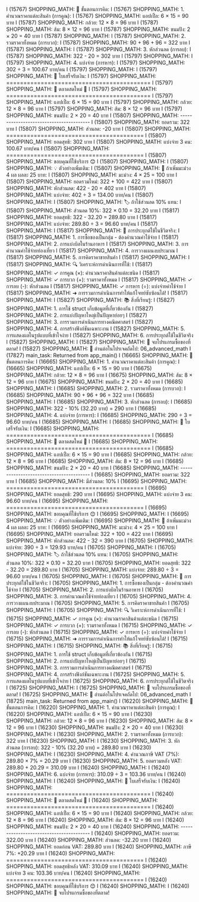 I (15767) SHOPPING_MATH: 🧮 ขั้นตอนการคิด:
I (15767) SHOPPING_MATH:    1. คำนวณราคาแต่ละสินค้า (การคูณ):
I (15767) SHOPPING_MATH:       แอปเปิ้ล: 6 × 15 = 90 บาท
I (15787) SHOPPING_MATH:       กล้วย: 12 × 8 = 96 บาท
I (15787) SHOPPING_MATH:       ส้ม: 8 × 12 = 96 บาท
I (15787) SHOPPING_MATH:       ขนมปัง: 2 × 20 = 40 บาท
I (15787) SHOPPING_MATH: 
I (15787) SHOPPING_MATH:    2. รวมราคาทั้งหมด (การบวก):
I (15787) SHOPPING_MATH:       90 + 96 + 96 = 322 บาท
I (15787) SHOPPING_MATH: 
I (15787) SHOPPING_MATH:    3. หักส่วนลด (การลบ):
I (15787) SHOPPING_MATH:       322 - 20 = 302 บาท
I (15797) SHOPPING_MATH: 
I (15797) SHOPPING_MATH:    4. แบ่งจ่าย (การหาร):
I (15797) SHOPPING_MATH:       302 ÷ 3 = 100.67 บาท/คน
I (15797) SHOPPING_MATH: 
I (15797) SHOPPING_MATH: 🧾 ใบเสร็จรับเงิน:
I (15797) SHOPPING_MATH:    ==========================================
I (15797) SHOPPING_MATH:    🏪 ตลาดสดใหม่ 🏪
I (15797) SHOPPING_MATH:    ==========================================
I (15797) SHOPPING_MATH:    แอปเปิ้ล: 6 × 15 = 90 บาท
I (15797) SHOPPING_MATH:    กล้วย: 12 × 8 = 96 บาท
I (15797) SHOPPING_MATH:    ส้ม: 8 × 12 = 96 บาท
I (15797) SHOPPING_MATH:    ขนมปัง: 2 × 20 = 40 บาท
I (15807) SHOPPING_MATH:    ----------------------------------------
I (15807) SHOPPING_MATH:    ยอดรวม:                    322 บาท
I (15807) SHOPPING_MATH:    ส่วนลด:                     -20 บาท
I (15807) SHOPPING_MATH:    ========================================
I (15807) SHOPPING_MATH:    ยอดสุทธิ:                   302 บาท
I (15807) SHOPPING_MATH:    แบ่งจ่าย 3 คน:              100.67 บาท/คน
I (15807) SHOPPING_MATH:    ========================================
I (15807) SHOPPING_MATH:    ขอบคุณที่ใช้บริการ 😊
I (15807) SHOPPING_MATH: 
I (15807) SHOPPING_MATH: 💡 ตัวอย่างเพิ่มเติม:
I (15807) SHOPPING_MATH:    📝 ถ้าเพิ่มมะม่วง 4 ผล ผลละ 25 บาท:
I (15807) SHOPPING_MATH:       มะม่วง: 4 × 25 = 100 บาท
I (15807) SHOPPING_MATH:       ยอดรวมใหม่: 322 + 100 = 422 บาท
I (15807) SHOPPING_MATH:       หักส่วนลด: 422 - 20 = 402 บาท
I (15807) SHOPPING_MATH:       แบ่งจ่าย: 402 ÷ 3 = 134.00 บาท/คน
I (15807) SHOPPING_MATH: 
I (15807) SHOPPING_MATH:    🏷️ ถ้าใช้ส่วนลด 10% แทน:
I (15807) SHOPPING_MATH:       ส่วนลด 10%: 322 × 0.10 = 32.20 บาท
I (15817) SHOPPING_MATH:       ยอดสุทธิ: 322 - 32.20 = 289.80 บาท
I (15817) SHOPPING_MATH:       แบ่งจ่าย: 289.80 ÷ 3 = 96.60 บาท/คน
I (15817) SHOPPING_MATH:
I (15817) SHOPPING_MATH: 🌟 การประยุกต์ใช้ในชีวิตจริง:
I (15817) SHOPPING_MATH:    1. การซื้อของเป็นกลุ่ม - ต้องคำนวณค่าใช้จ่าย
I (15817) SHOPPING_MATH:    2. การแบ่งบิลในร้านอาหาร
I (15817) SHOPPING_MATH:    3. การคำนวณค่าใช้จ่ายท่องเที่ยว
I (15817) SHOPPING_MATH:    4. การวางแผนงบประมาณ
I (15817) SHOPPING_MATH:    5. การคิดราคาขายสินค้า
I (15817) SHOPPING_MATH: 
I (15817) SHOPPING_MATH: 🔍 วิเคราะห์การดำเนินการที่ใช้:
I (15817) SHOPPING_MATH:    ✓ การคูณ (×): คำนวณราคาสินค้าแต่ละชนิด
I (15817) SHOPPING_MATH:    ✓ การบวก (+): รวมราคาทั้งหมด
I (15817) SHOPPING_MATH:    ✓ การลบ (-): หักส่วนลด
I (15817) SHOPPING_MATH:    ✓ การหาร (÷): แบ่งจ่ายค่าใช้จ่าย
I (15817) SHOPPING_MATH:    ➜ การรวมการดำเนินการทำให้แก้โจทย์ซับซ้อนได้!
I (15817) SHOPPING_MATH:
I (15827) SHOPPING_MATH: 📚 สิ่งที่เรียนรู้:
I (15827) SHOPPING_MATH:    1. การใช้ struct เก็บข้อมูลที่เกี่ยวข้องกัน
I (15827) SHOPPING_MATH:    2. การแบ่งปัญหาใหญ่เป็นปัญหาย่อยๆ
I (15827) SHOPPING_MATH:    3. การรวมการดำเนินการทางคณิตศาสตร์
I (15827) SHOPPING_MATH:    4. การสร้างฟังก์ชันเฉพาะงาน
I (15827) SHOPPING_MATH:    5. การแสดงผลในรูปแบบที่เข้าใจง่าย
I (15827) SHOPPING_MATH:    6. การประยุกต์ใช้ในชีวิตจริง
I (15827) SHOPPING_MATH: 
I (15827) SHOPPING_MATH: 🎉 จบโปรแกรมซื้อของที่ตลาด!
I (15827) SHOPPING_MATH: 📖 อ่านต่อในโปรเจคถัดไป: 06_advanced_math
I (17827) main_task: Returned from app_main()
I (16665) SHOPPING_MATH: 🧮 ขั้นตอนการคิด:
I (16665) SHOPPING_MATH:    1. คำนวณราคาแต่ละสินค้า (การคูณ):
I (16665) SHOPPING_MATH:       แอปเปิ้ล: 6 × 15 = 90 บาท
I (16675) SHOPPING_MATH:       กล้วย: 12 × 8 = 96 บาท
I (16675) SHOPPING_MATH:       ส้ม: 8 × 12 = 96 บาท
I (16675) SHOPPING_MATH:       ขนมปัง: 2 × 20 = 40 บาท
I (16685) SHOPPING_MATH: 
I (16685) SHOPPING_MATH:    2. รวมราคาทั้งหมด (การบวก):
I (16685) SHOPPING_MATH:       90 + 96 + 96 = 322 บาท
I (16685) SHOPPING_MATH: 
I (16685) SHOPPING_MATH:    3. หักส่วนลด (การลบ):
I (16685) SHOPPING_MATH:       322 - 10% (32.20 บาท) = 290 บาท
I (16685) SHOPPING_MATH:    4. แบ่งจ่าย (การหาร):
I (16685) SHOPPING_MATH:       290 ÷ 3 = 96.60 บาท/คน
I (16685) SHOPPING_MATH: 
I (16685) SHOPPING_MATH: 🧾 ใบเสร็จรับเงิน:
I (16685) SHOPPING_MATH:    ==========================================
I (16685) SHOPPING_MATH:    🏪 ตลาดสดใหม่ 🏪
I (16685) SHOPPING_MATH:    ==========================================
I (16685) SHOPPING_MATH:    แอปเปิ้ล: 6 × 15 = 90 บาท
I (16685) SHOPPING_MATH:    กล้วย: 12 × 8 = 96 บาท
I (16685) SHOPPING_MATH:    ส้ม: 8 × 12 = 96 บาท
I (16685) SHOPPING_MATH:    ขนมปัง: 2 × 20 = 40 บาท
I (16685) SHOPPING_MATH:    ----------------------------------------
I (16685) SHOPPING_MATH:    ยอดรวม:                      322 บาท
I (16685) SHOPPING_MATH:    มีส่วนลด:                      10%
I (16695) SHOPPING_MATH:    ========================================
I (16695) SHOPPING_MATH:    ยอดสุทธิ:                   290 บาท
I (16695) SHOPPING_MATH:    แบ่งจ่าย 3 คน:              96.60 บาท/คน
I (16695) SHOPPING_MATH:    ========================================
I (16695) SHOPPING_MATH:    ขอบคุณที่ใช้บริการ 😊
I (16695) SHOPPING_MATH:
I (16695) SHOPPING_MATH: 💡 ตัวอย่างเพิ่มเติม:
I (16695) SHOPPING_MATH:    📝 ถ้าเพิ่มมะม่วง 4 ผล ผลละ 25 บาท:
I (16695) SHOPPING_MATH:       มะม่วง: 4 × 25 = 100 บาท
I (16695) SHOPPING_MATH:       ยอดรวมใหม่: 322 + 100 = 422 บาท
I (16695) SHOPPING_MATH:       หักส่วนลด: 422 - 32 = 390 บาท
I (16705) SHOPPING_MATH:       แบ่งจ่าย: 390 ÷ 3 = 129.93 บาท/คน
I (16705) SHOPPING_MATH: 
I (16705) SHOPPING_MATH:    🏷️ ถ้าใช้ส่วนลด 10% แทน:
I (16705) SHOPPING_MATH:       ส่วนลด 10%: 322 × 0.10 = 32.20 บาท
I (16705) SHOPPING_MATH:       ยอดสุทธิ: 322 - 32.20 = 289.80 บาท
I (16705) SHOPPING_MATH:       แบ่งจ่าย: 289.80 ÷ 3 = 96.60 บาท/คน
I (16705) SHOPPING_MATH: 
I (16705) SHOPPING_MATH: 🌟 การประยุกต์ใช้ในชีวิตจริง:
I (16705) SHOPPING_MATH:    1. การซื้อของเป็นกลุ่ม - ต้องคำนวณค่าใช้จ่าย
I (16705) SHOPPING_MATH:    2. การแบ่งบิลในร้านอาหาร
I (16705) SHOPPING_MATH:    3. การคำนวณค่าใช้จ่ายท่องเที่ยว
I (16705) SHOPPING_MATH:    4. การวางแผนงบประมาณ
I (16705) SHOPPING_MATH:    5. การคิดราคาขายสินค้า
I (16705) SHOPPING_MATH: 
I (16705) SHOPPING_MATH: 🔍 วิเคราะห์การดำเนินการที่ใช้:
I (16715) SHOPPING_MATH:    ✓ การคูณ (×): คำนวณราคาสินค้าแต่ละชนิด
I (16715) SHOPPING_MATH:    ✓ การบวก (+): รวมราคาทั้งหมด
I (16715) SHOPPING_MATH:    ✓ การลบ (-): หักส่วนลด
I (16715) SHOPPING_MATH:    ✓ การหาร (÷): แบ่งจ่ายค่าใช้จ่าย
I (16715) SHOPPING_MATH:    ➜ การรวมการดำเนินการทำให้แก้โจทย์ซับซ้อนได้!
I (16715) SHOPPING_MATH:
I (16715) SHOPPING_MATH: 📚 สิ่งที่เรียนรู้:
I (16715) SHOPPING_MATH:    1. การใช้ struct เก็บข้อมูลที่เกี่ยวข้องกัน
I (16715) SHOPPING_MATH:    2. การแบ่งปัญหาใหญ่เป็นปัญหาย่อยๆ
I (16715) SHOPPING_MATH:    3. การรวมการดำเนินการทางคณิตศาสตร์
I (16715) SHOPPING_MATH:    4. การสร้างฟังก์ชันเฉพาะงาน
I (16725) SHOPPING_MATH:    5. การแสดงผลในรูปแบบที่เข้าใจง่าย
I (16725) SHOPPING_MATH:    6. การประยุกต์ใช้ในชีวิตจริง
I (16725) SHOPPING_MATH: 
I (16725) SHOPPING_MATH: 🎉 จบโปรแกรมซื้อของที่ตลาด!
I (16725) SHOPPING_MATH: 📖 อ่านต่อในโปรเจคถัดไป: 06_advanced_math
I (18725) main_task: Returned from app_main()
I (16220) SHOPPING_MATH: 🧮 ขั้นตอนการคิด:
I (16220) SHOPPING_MATH:    1. คำนวณราคาแต่ละสินค้า (การคูณ):
I (16220) SHOPPING_MATH:    แอปเปิ้ล: 6 × 15 = 90 บาท
I (16230) SHOPPING_MATH:    กล้วย: 12 × 8 = 96 บาท
I (16230) SHOPPING_MATH:    ส้ม: 8 × 12 = 96 บาท
I (16230) SHOPPING_MATH:    ขนมปัง: 2 × 20 = 40 บาท
I (16230) SHOPPING_MATH: 
I (16230) SHOPPING_MATH:    2. รวมราคาทั้งหมด (การบวก): 322 บาท
I (16230) SHOPPING_MATH: 
I (16230) SHOPPING_MATH:    3. หักส่วนลด (การลบ): 322 - 10% (32.20 บาท) = 289.80 บาท
I (16230) SHOPPING_MATH:
I (16230) SHOPPING_MATH:    4. คำนวณภาษี VAT (7%): 289.80 × 7% = 20.29 บาท
I (16230) SHOPPING_MATH:    5. ยอดรวมหลัง VAT: 289.80 + 20.29 = 310.09 บาท
I (16240) SHOPPING_MATH: 
I (16240) SHOPPING_MATH:    6. แบ่งจ่าย (การหาร): 310.09 ÷ 3 = 103.36 บาท/คน
I (16240) SHOPPING_MATH: 
I (16240) SHOPPING_MATH: 🧾 ใบเสร็จรับเงิน:
I (16240) SHOPPING_MATH:    ==========================================
I (16240) SHOPPING_MATH:    🏪 ตลาดสดใหม่ 🏪
I (16240) SHOPPING_MATH:    ==========================================
I (16240) SHOPPING_MATH:    แอปเปิ้ล: 6 × 15 = 90 บาท
I (16240) SHOPPING_MATH:    กล้วย: 12 × 8 = 96 บาท
I (16240) SHOPPING_MATH:    ส้ม: 8 × 12 = 96 บาท
I (16240) SHOPPING_MATH:    ขนมปัง: 2 × 20 = 40 บาท
I (16240) SHOPPING_MATH:    ----------------------------------------
I (16240) SHOPPING_MATH:    ยอดรวม:                    322.00 บาท
I (16240) SHOPPING_MATH:    ส่วนลด:                   -32.20 บาท
I (16240) SHOPPING_MATH:    ยอดก่อน VAT:               289.80 บาท
I (16240) SHOPPING_MATH:    ภาษี 7%:                  +20.29 บาท
I (16240) SHOPPING_MATH:    ========================================
I (16240) SHOPPING_MATH:    ยอดสุทธิหลัง VAT:          310.09 บาท
I (16240) SHOPPING_MATH:    แบ่งจ่าย 3 คน:             103.36 บาท/คน
I (16240) SHOPPING_MATH:    ========================================
I (16240) SHOPPING_MATH:    ขอบคุณที่ใช้บริการ 😊
I (16240) SHOPPING_MATH:
I (16240) SHOPPING_MATH: 🎉 จบโปรแกรมซื้อของที่ตลาด!
